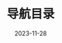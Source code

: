 ---
date: 2023-11-28
# 当前页面内容标题
title: 导航目录
# 当前页面图标
icon: note
# 分类
category:
  - java
# 标签
tag:
  - java
  - javaSE基础
sticky: false
# 是否收藏在博客主题的文章列表中，当填入数字时，数字越大，排名越靠前。
star: true
footer: ✨重走来时路✨
# 是否将该文章添加至文章列表中
# article: false
# 是否将该文章添加至时间线中
# timeline: true
---